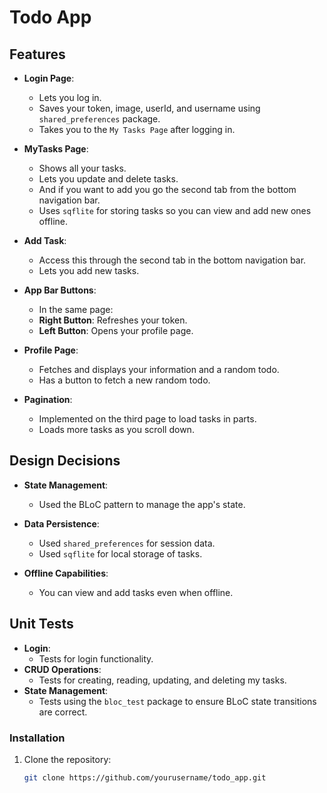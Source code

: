 # Todo App

## Features

- **Login Page**:
  - Lets you log in.
  - Saves your token, image, userId, and username using `shared_preferences` package.
  - Takes you to the `My Tasks Page` after logging in.

- **MyTasks Page**:
  - Shows all your tasks.
  - Lets you update and delete tasks.
  - And if you want to add you go the second tab from the bottom navigation bar.
  - Uses `sqflite` for storing tasks so you can view and add new ones offline.

- **Add Task**:
  - Access this through the second tab in the bottom navigation bar.
  - Lets you add new tasks.

- **App Bar Buttons**:
  - In the same page:  
  - **Right Button**: Refreshes your token.
  - **Left Button**: Opens your profile page.

- **Profile Page**:
  - Fetches and displays your information and a random todo.
  - Has a button to fetch a new random todo.

- **Pagination**:
  - Implemented on the third page to load tasks in parts.
  - Loads more tasks as you scroll down.

## Design Decisions

- **State Management**:
  - Used the BLoC pattern to manage the app's state.

- **Data Persistence**:
  - Used `shared_preferences` for session data.
  - Used `sqflite` for local storage of tasks.

- **Offline Capabilities**:
  - You can view and add tasks even when offline.

## Unit Tests

- **Login**:
  - Tests for login functionality.
- **CRUD Operations**:
  - Tests for creating, reading, updating, and deleting my tasks.
- **State Management**:
  - Tests using the `bloc_test` package to ensure BLoC state transitions are correct.

### Installation

1. Clone the repository:

   ```sh
   git clone https://github.com/yourusername/todo_app.git
